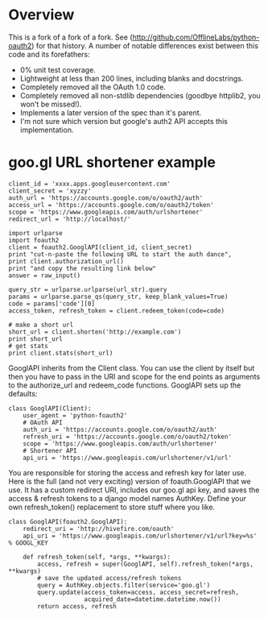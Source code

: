 # Overview

This is a fork of a fork of a fork. See (http://github.com/OfflineLabs/python-oauth2) for that history. A number of notable differences exist between this code and its forefathers:

* 0% unit test coverage.
* Lightweight at less than 200 lines, including blanks and docstrings.
* Completely removed all the OAuth 1.0 code.
* Completely removed all non-stdlib dependencies (goodbye httplib2, you won't be missed!).
* Implements a later version of the spec than it's parent.
* I'm not sure which version but google's auth2 API accepts this implementation.

# goo.gl URL shortener example

    client_id = 'xxxx.apps.googleusercontent.com'
    client_secret = 'xyzzy'
    auth_url = 'https://accounts.google.com/o/oauth2/auth'
    access_url = 'https://accounts.google.com/o/oauth2/token'
    scope = 'https://www.googleapis.com/auth/urlshortener'
    redirect_url = 'http://localhost/'

    import urlparse
    import foauth2
    client = foauth2.GooglAPI(client_id, client_secret)
    print "cut-n-paste the following URL to start the auth dance",
    print client.authorization_url()
    print "and copy the resulting link below"
    answer = raw_input()

    query_str = urlparse.urlparse(url_str).query
    params = urlparse.parse_qs(query_str, keep_blank_values=True)
    code = params['code'][0]
    access_token, refresh_token = client.redeem_token(code=code)

    # make a short url
    short_url = client.shorten('http://example.com')
    print short_url
    # get stats
    print client.stats(short_url)

GooglAPI inherits from the Client class.  You can use the client by itself but
then you have to pass in the URI and scope for the end points as arguments to
the authorize_url and redeem_code functions.  GooglAPI sets up the defaults:

    class GooglAPI(Client):
        user_agent = 'python-foauth2'
        # OAuth API
        auth_uri = 'https://accounts.google.com/o/oauth2/auth'
        refresh_uri = 'https://accounts.google.com/o/oauth2/token'
        scope = 'https://www.googleapis.com/auth/urlshortener'
        # Shortener API
        api_uri = 'https://www.googleapis.com/urlshortener/v1/url'

You are responsible for storing the access and refresh key for later use. Here is the full (and not very exciting) version of foauth.GooglAPI that we use.  It has a custom redirect URI, includes our goo.gl api key, and saves the access & refresh tokens to a django model names AuthKey. Define your own refresh_token() replacement to store stuff where you like.

    class GooglAPI(foauth2.GooglAPI):
        redirect_uri = 'http://hivefire.com/oauth'
        api_uri = 'https://www.googleapis.com/urlshortener/v1/url?key=%s' % GOOGL_KEY

        def refresh_token(self, *args, **kwargs):
            access, refresh = super(GooglAPI, self).refresh_token(*args, **kwargs)
            # save the updated access/refresh tokens
            query = AuthKey.objects.filter(service='goo.gl')
            query.update(access_token=access, access_secret=refresh,
                         acquired_date=datetime.datetime.now())
            return access, refresh
